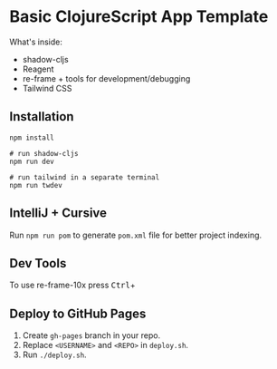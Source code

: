 # Basic ClojureScript App Template
What's inside:

- shadow-cljs
- Reagent
- re-frame + tools for development/debugging
- Tailwind CSS

## Installation
```shell
npm install

# run shadow-cljs
npm run dev

# run tailwind in a separate terminal
npm run twdev
```

## IntelliJ + Cursive
Run `npm run pom` to generate `pom.xml` file for better project indexing.

## Dev Tools
To use re-frame-10x press <kbd>Ctrl</kbd>+<kbd>

## Deploy to GitHub Pages
1. Create `gh-pages` branch in your repo.
2. Replace `<USERNAME>` and `<REPO>` in `deploy.sh`.
3. Run `./deploy.sh`.
